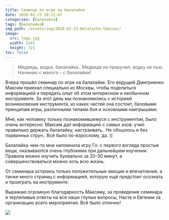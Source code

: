 ```yaml
---
title: Семинар по игре на балалайке
date: 2020-02-23 20:22:47
categories: [Балалайка]
tags: [Балалайка]
img_path: /assets/img/2020-02-23-Balalaika-Seminar/
image:
  src: logo.jpg
  width: 1241
  height: 721
toc: false
---
```


> Медведь, водка, балалайка.. Медведя не приручил, водку не пью. Начинаю с малого - с балалайки!

Вчера прошёл семинар по игре на балалайке. Его ведущий Дмитриенко Максим приехал специально из Москвы, чтобы поделиться информацией и передать опыт об этом интересном и необычном инструменте. За этот день мы познакомились с историей возникновения инструмента, из каких частей она состоит, базовыми принципам игры, различными типами боя и основными наигрышами.

Мне, как человеку только познакомившемуся с инструментом, было очень интересно. Максим дал информацию с самых азов: учил правильно держать балалайку, настраивать.. Не обошлось и без порванных струн.. Всё было по-взрослому, да. ))

Балалайка чем-то мне напомнила игру Го: с первого взгляда простые вещи, оказываются очень глубокими при дальнейшем изучении. Правила можно изучить буквально за 20-30 минут, а совершенствоваться можно хоть всю жизнь.

От семинара остались только положительные эмоции и впечатления, а также много страниц с информацией, которую ещё предстоит осознать и проиграть на инструменте.

Выражаю огромную благодарность Максиму, за проведение семинара и терпеливые ответы на все наши глупые вопросы, Насте и Евгении за организацию всего мероприятия. Всё было отлично!

![](1.jpg)
